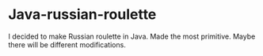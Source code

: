 # Java-russian-roulette
I decided to make Russian roulette in Java. Made the most primitive. Maybe there will be different modifications.
